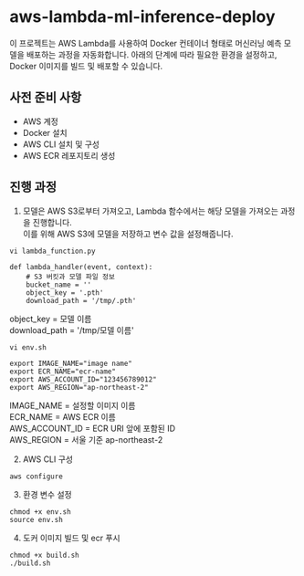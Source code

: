 # aws-lambda-ml-inference-deploy

이 프로젝트는 AWS Lambda를 사용하여 Docker 컨테이너 형태로 머신러닝 예측 모델을 배포하는 과정을 자동화합니다. 
아래의 단계에 따라 필요한 환경을 설정하고, Docker 이미지를 빌드 및 배포할 수 있습니다.

## 사전 준비 사항
* AWS 계정
* Docker 설치
* AWS CLI 설치 및 구성
* AWS ECR 레포지토리 생성

## 진행 과정

1) 모델은 AWS S3로부터 가져오고, Lambda 함수에서는 해당 모델을 가져오는 과정을 진행합니다. \
이를 위해 AWS S3에 모델을 저장하고 변수 값을 설정해줍니다.

```
vi lambda_function.py

def lambda_handler(event, context):
    # S3 버킷과 모델 파일 정보
    bucket_name = ''
    object_key = '.pth'
    download_path = '/tmp/.pth'
```
object_key = 모델 이름 \
download_path = '/tmp/모델 이름' 


```
vi env.sh

export IMAGE_NAME="image name"
export ECR_NAME="ecr-name"
export AWS_ACCOUNT_ID="123456789012"
export AWS_REGION="ap-northeast-2"
```

IMAGE_NAME = 설정할 이미지 이름 \
ECR_NAME = AWS ECR 이름 \
AWS_ACCOUNT_ID = ECR URI 앞에 포함된 ID \
AWS_REGION = 서울 기준 ap-northeast-2 

2) AWS CLI 구성
```
aws configure
```

3) 환경 변수 설정
```
chmod +x env.sh
source env.sh
```

4) 도커 이미지 빌드 및 ecr 푸시
```
chmod +x build.sh
./build.sh
```


